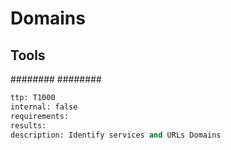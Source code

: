 # Domains

## Tools
########
########

```meta
ttp: T1000
internal: false
requirements: 
results: 
description: Identify services and URLs Domains 
```